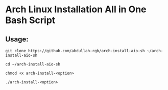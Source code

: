 # Arch Linux Installation All in One Bash Script

## Usage:

```shell
git clone https://github.com/abdullah-rgb/arch-install-aio-sh ~/arch-install-aio-sh

cd ~/arch-install-aio-sh

chmod +x arch-install-<option>

./arch-install-<option>
```

